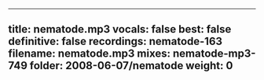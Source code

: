 
---
title: nematode.mp3
vocals: false
best: false
definitive: false
recordings: nematode-163
filename: nematode.mp3
mixes: nematode-mp3-749
folder: 2008-06-07/nematode
weight: 0
---
